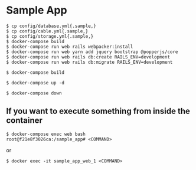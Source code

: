 # Sample App 



```
$ cp config/database.yml{.sample,} 
$ cp config/cable.yml{.sample,} 
$ cp config/storage.yml{.sample,} 
$ docker-compose build
$ docker-compose run web rails webpacker:install
$ docker-compose run web yarn add jquery bootstrap @popperjs/core
$ docker-compose run web rails db:create RAILS_ENV=development
$ docker-compose run web rails db:migrate RAILS_ENV=development
```


```
$ docker-compose build
```

```
$ docker-compose up -d
```

```
$ docker-compose down
```

## If you want to execute something from inside the container 

```
$ docker-compose exec web bash
root@f21e8f3026ca:/sample_app# <COMMAND>
```

or

```
$ docker exec -it sample_app_web_1 <COMMAND>
```

